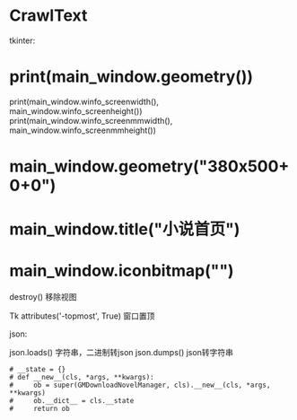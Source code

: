 # CrawlText

tkinter:

# print(main_window.geometry())
print(main_window.winfo_screenwidth(),
      main_window.winfo_screenheight())
print(main_window.winfo_screenmmwidth(),
      main_window.winfo_screenmmheight())
# main_window.geometry("380x500+0+0")
# main_window.title("小说首页")
# main_window.iconbitmap("")

destroy()  移除视图

Tk  attributes('-topmost', True)
窗口置顶


json:

json.loads()   字符串，二进制转json 
json.dumps()   json转字符串  




<!-- 单例 -->
    # __state = {}
    # def __new__(cls, *args, **kwargs):
    #     ob = super(GMDownloadNovelManager, cls).__new__(cls, *args, **kwargs)
    #     ob.__dict__ = cls.__state
    #     return ob